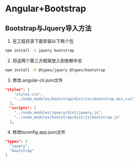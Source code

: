 # Angular+Bootstrap

## Bootstrap与Jquery导入方法
1. 在工程目录下面安装以下两个包
``` bash
npm install -S jquery bootstrap
```
2. 将这两个第三方框架放入到依赖中去
``` bash
npm install -D @types/jquery @types/bootstrap
```
3. 修改.angular-cli.json文件
``` json
"styles": [
    "styles.css",
    "../node_modules/bootstrap/dist/css/bootstrap.min.css"
  ],
  "scripts": [
    "../node_modules/jquery/dist/jquery.js",
    "../node_modules/bootstrap/dist/js/bootstrap.js"
  ],
```
4. 修改tsconfig.app.json文件
``` json
"types": [
  "jquery",
  "bootstrap"
]
```

